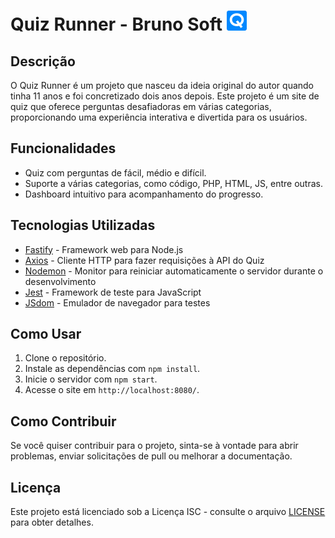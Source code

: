 # Quiz Runner - Bruno Soft ![Quiz Runner Logo](client/dist/img/icons/favicon-32x32.png)
## Descrição

O Quiz Runner é um projeto que nasceu da ideia original do autor quando tinha 11 anos e foi concretizado dois anos depois. Este projeto é um site de quiz que oferece perguntas desafiadoras em várias categorias, proporcionando uma experiência interativa e divertida para os usuários.

## Funcionalidades

- Quiz com perguntas de fácil, médio e difícil.
- Suporte a várias categorias, como código, PHP, HTML, JS, entre outras.
- Dashboard intuitivo para acompanhamento do progresso.

## Tecnologias Utilizadas

- [Fastify](https://www.fastify.io/) - Framework web para Node.js
- [Axios](https://axios-http.com/) - Cliente HTTP para fazer requisições à API do Quiz
- [Nodemon](https://nodemon.io/) - Monitor para reiniciar automaticamente o servidor durante o desenvolvimento
- [Jest](https://jestjs.io/) - Framework de teste para JavaScript
- [JSdom](https://github.com/jsdom/jsdom) - Emulador de navegador para testes

## Como Usar

1. Clone o repositório.
2. Instale as dependências com `npm install`.
3. Inicie o servidor com `npm start`.
4. Acesse o site em `http://localhost:8080/`.

## Como Contribuir

Se você quiser contribuir para o projeto, sinta-se à vontade para abrir problemas, enviar solicitações de pull ou melhorar a documentação.

## Licença

Este projeto está licenciado sob a Licença ISC - consulte o arquivo [LICENSE](LICENSE) para obter detalhes.

